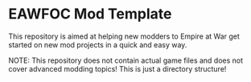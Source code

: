 # EAWFOC Mod Template
This repository is aimed at helping new modders to Empire at War get started on new mod projects
in a quick and easy way.

NOTE: This repository does not contain actual game files and does not cover advanced modding topics! 
This is just a directory structure!
